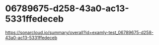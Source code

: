 # 06789675-d258-43a0-ac13-5331ffedeceb
https://sonarcloud.io/summary/overall?id=examly-test_06789675-d258-43a0-ac13-5331ffedeceb
